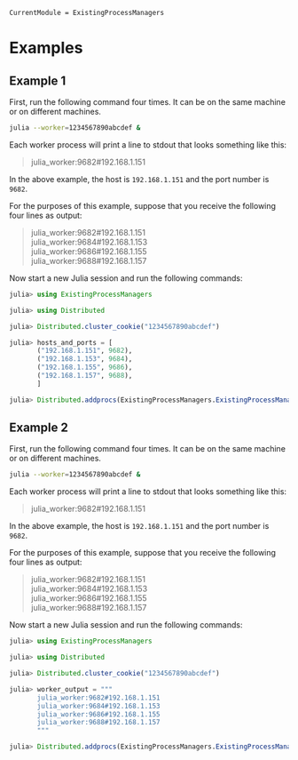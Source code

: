 ```@meta
CurrentModule = ExistingProcessManagers
```

# Examples

## Example 1

First, run the following command four times. It can be on the same machine or
on different machines.
```bash
julia --worker=1234567890abcdef &
```

Each worker process will print a line to stdout that looks something like this:
> julia\_worker:9682#192.168.1.151

In the above example, the host is `192.168.1.151` and the port number is
`9682`.

For the purposes of this example, suppose that you receive the following
four lines as output:
> julia\_worker:9682#192.168.1.151 \
> julia\_worker:9684#192.168.1.153 \
> julia\_worker:9686#192.168.1.155 \
> julia\_worker:9688#192.168.1.157 

Now start a new Julia session and run the following commands:
```julia
julia> using ExistingProcessManagers

julia> using Distributed

julia> Distributed.cluster_cookie("1234567890abcdef")

julia> hosts_and_ports = [
       ("192.168.1.151", 9682),
       ("192.168.1.153", 9684),
       ("192.168.1.155", 9686),
       ("192.168.1.157", 9688),
       ]

julia> Distributed.addprocs(ExistingProcessManagers.ExistingProcessManager(hosts_and_ports))
```

## Example 2

First, run the following command four times. It can be on the same machine or
on different machines.
```bash
julia --worker=1234567890abcdef &
```

Each worker process will print a line to stdout that looks something like this:
> julia\_worker:9682#192.168.1.151

In the above example, the host is `192.168.1.151` and the port number is
`9682`.

For the purposes of this example, suppose that you receive the following
four lines as output:
> julia\_worker:9682#192.168.1.151 \
> julia\_worker:9684#192.168.1.153 \
> julia\_worker:9686#192.168.1.155 \
> julia\_worker:9688#192.168.1.157 

Now start a new Julia session and run the following commands:
```julia
julia> using ExistingProcessManagers

julia> using Distributed

julia> Distributed.cluster_cookie("1234567890abcdef")

julia> worker_output = """
       julia_worker:9682#192.168.1.151
       julia_worker:9684#192.168.1.153
       julia_worker:9686#192.168.1.155
       julia_worker:9688#192.168.1.157
       """

julia> Distributed.addprocs(ExistingProcessManagers.ExistingProcessManager(worker_output))
```
